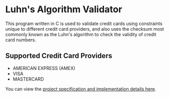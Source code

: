 # Luhn's Algorithm Validator

This program written in C is used to validate credit cards using constraints unique to different credit card providers, and also uses the checksum most commonly known as the Luhn's algorithm to check the validity of credit card numbers.


## Supported Credit Card Providers
- AMERICAN EXPRESS (AMEX)
- VISA
- MASTERCARD


You can view the [project specification and implementation details here](https://cs50.harvard.edu/x/2022/psets/1/credit/).